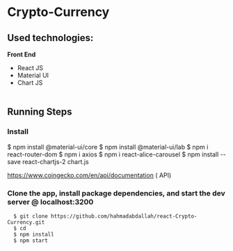 # Crypto-Currency


## Used technologies:
 <b> Front End </b>
    <ul>
     <li> React JS</li>
     <li> Material UI</li>
     <li>Chart JS</li>   
    </ul>
  
## Running Steps
   ### Install
   $  npm install @material-ui/core
     $  npm install @material-ui/lab
     $  npm i react-router-dom
     $  npm i axios
     $  npm i react-alice-carousel
     $  npm install --save react-chartjs-2 chart.js

https://www.coingecko.com/en/api/documentation ( API)
  



  ### Clone the app, install package dependencies, and start the dev server @ localhost:3200
      $ git clone https://github.com/hahmadabdallah/react-Crypto-Currency.git
      $ cd 
      $ npm install
      $ npm start

      

